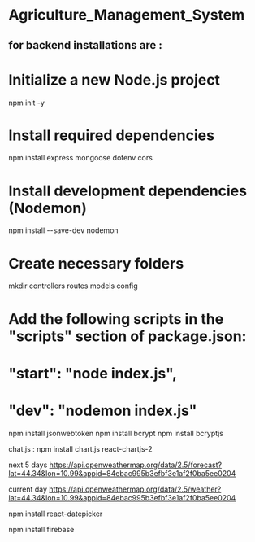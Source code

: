 # Agriculture_Management_System

## for backend installations are :
# Initialize a new Node.js project
npm init -y

# Install required dependencies
npm install express mongoose dotenv cors

# Install development dependencies (Nodemon)
npm install --save-dev nodemon

# Create necessary folders
mkdir controllers routes models config

# Add the following scripts in the "scripts" section of package.json:
# "start": "node index.js",
# "dev": "nodemon index.js"



npm install jsonwebtoken
npm install bcrypt
npm install bcryptjs



chat.js : 
npm install chart.js react-chartjs-2


 next 5 days
https://api.openweathermap.org/data/2.5/forecast?lat=44.34&lon=10.99&appid=84ebac995b3efbf3e1af2f0ba5ee0204


current day
https://api.openweathermap.org/data/2.5/weather?lat=44.34&lon=10.99&appid=84ebac995b3efbf3e1af2f0ba5ee0204



npm install react-datepicker

npm install firebase


